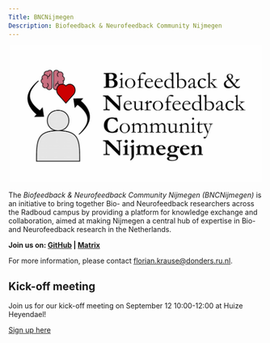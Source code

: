 ```yaml
---
Title: BNCNijmegen
Description: Biofeedback & Neurofeedback Community Nijmegen
---
```


<p align="center">
  <img src="bncnijmegen_logo.jpg" width="500"/>
</p>

The _Biofeedback & Neurofeedback Community Nijmegen (BNCNijmegen)_ is an initiative to bring together Bio- and Neurofeedback researchers across the Radboud campus
by providing a platform for knowledge exchange and collaboration, aimed at making Nijmegen a central hub of expertise in Bio- and Neurofeedback research in the Netherlands.

**Join us on: [GitHub](https://github.com/orgs/bncnijmegen) | [Matrix](https://matrix.to/#/#bncnijmegen:matrix.org)**

For more information, please contact florian.krause@donders.ru.nl.

## Kick-off meeting

Join us for our kick-off meeting on September 12 10:00-12:00 at Huize Heyendael!

[Sign up here](https://eur01.safelinks.protection.outlook.com/?url=https%3A%2F%2Fforms.gle%2FsNeWrzRXWj8fD1XQ7&data=05%7C02%7Cflorian.krause%40donders.ru.nl%7Cf4cd84a74d0a4b82be3308dde61ddf90%7C084578d9400d4a5aa7c7e76ca47af400%7C1%7C0%7C638919738474049858%7CUnknown%7CTWFpbGZsb3d8eyJFbXB0eU1hcGkiOnRydWUsIlYiOiIwLjAuMDAwMCIsIlAiOiJXaW4zMiIsIkFOIjoiTWFpbCIsIldUIjoyfQ%3D%3D%7C0%7C%7C%7C&sdata=AyIZTz5ROYrWTV6Iw1wp8DoRM95%2BdVxapRJ83yBCryc%3D&reserved=0)

